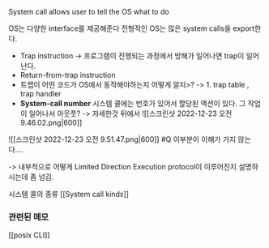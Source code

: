 System call allows user to tell the OS what to do 

OS는 다양한 interface를 제공해준다
전형적인 OS는 많은 system calls을 export한다. 

- Trap instruction 
-> 프로그램이 진행되는 과정에서 방해가 일어나면 trap이 일어난다. 
- Return-from-trap instruction 
- 트랩이 어떤 코드가 OS에서 동작해야하는지 어떻게 알지>?
-> 1. trap table , trap handler
- **System-call number**
시스템 콜에는 번호가 있어서 할당된 액션이 있다. 그 작업이 일어나서 아웃풋?
-> 자세한것 뒤에서 
![[스크린샷 2022-12-23 오전 9.46.02.png|600]]

![[스크린샷 2022-12-23 오전 9.51.47.png|600]]
#Q 이부분이 이해가 가지 않는다....

-> 내부적으로 어떻게 Limited Direction Execution protocol이 이루어진지 설명하시는데 좀 넘김.

시스템 콜의 종류
[[System call kinds]]




### 관련된 메모
[[posix CLI]]